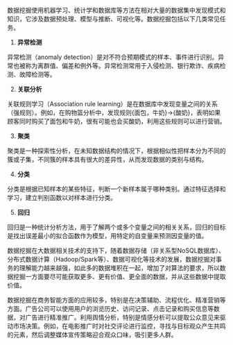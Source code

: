 数据挖掘使用机器学习、统计学和数据库等方法在相对大量的数据集中发现模式和知识，它涉及数据预处理、模型与推断、可视化等。数据挖掘包括以下几类常见任务。

1. **异常检测**
 
异常检测（anomaly detection）是对不符合预期模式的样本、事件进行识别。异常也被称为离群值、偏差和例外等。异常检测常用于入侵检测、银行欺诈、疾病检测、故障检测等。

2. **关联分析**
 
关联规则学习（Association rule learning）是在数据库中发现变量之间的关系（强规则）。例如，在购物篮分析中，发现规则{面包，牛奶}→{酸奶}，表明如果顾客同时购买了面包和牛奶，很有可能也会买酸奶，利用这些规则可以进行营销。

3. **聚类**

聚类是一种探索性分析，在未知数据结构的情况下，根据相似性把样本分为不同的簇或子集，不同簇的样本具有很大的差异性，从而发现数据的类别与结构。

4. **分类**

分类是根据已知样本的某些特征，判断一个新样本属于哪种类别。通过特征选择和学习，建立判别函数以对样本进行分类。

5. **回归**

回归是一种统计分析方法，用于了解两个或多个变量之间的相关关系，回归的目标是找出误差最小的拟合函数作为模型，用特定的自变量来预测因变量的值。

数据挖掘在大数据相关技术的支持下，随着数据存储（非关系型NoSQL数据库）、分布式数据计算（Hadoop/Spark等）、数据可视化等技术的发展，数据挖掘对事务的理解能力越来越强，如此多的数据堆积在一起，增加了对算法的要求，所以数据挖掘一方面要尽可能获取更多、更有价值、更全面的数据，并从这些数据中提取价值。

数据挖掘在商务智能方面的应用较多，特别是在决策辅助、流程优化、精准营销等方面。广告公司可以使用用户的浏览历史、访问记录、点击记录和购买信息等数据，对广告进行精准推广。利用舆情分析，特别是情感分析可以提取公众意见来驱动市场决策。例如，在电影推广时对社交评论进行监控，寻找与目标观众产生共鸣的元素，然后调整媒体宣传策略迎合观众口味，吸引更多人群。